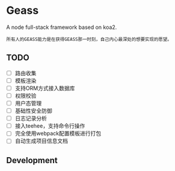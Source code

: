# Geass
A node full-stack framework based on koa2.

```
所有人的GEASS能力是在获得GEASS那一时刻，自己内心最深处的想要实现的愿望。
```

## TODO

* [ ] 路由收集
* [ ] 模板渲染
* [ ] 支持ORM方式接入数据库
* [ ] 权限校验
* [ ] 用户态管理
* [ ] 基础性安全防御
* [ ] 日志记录分析
* [ ] 接入teehee，支持命令行操作
* [ ] 完全使用webpack配置模板进行打包
* [ ] 自动生成项目信息文档

## Development
